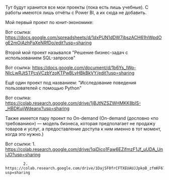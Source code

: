Тут будут хранится все мои проекты (пока есть лишь учебные). С работы имеются лишь отчёты с Power BI, а их сюда не добавить.


Мой первый проект по юнит-экономике: 

Вот ссылка: https://docs.google.com/spreadsheets/d/1dxPUN1dDW7jbszACH61hlWpdOgE2mOiAzhPaXeNRfDo/edit?usp=sharing

Второй мой проект назывался "Решение бизнес-задач с использованием SQL-запросов"

Вот ссылка: https://docs.google.com/document/d/1b6Ys_lWp-NIcLwRJtSTPcsVCzbYzoKTPwBLyHBkBkVY/edit?usp=sharing

Ещё один проект под названием: "Исследование поведения пользователей с помощью Python"

Вот ссылка: https://colab.research.google.com/drive/1jBJtNZSZWHMKK8bIS-_HBDKuijWdeanx?usp=sharing

Также имеется пару проект по On-demand (On-demand (дословно «по требованию») — модель бизнеса, которая предполагает не продажу товаров и услуг, а предоставление доступа к ним именно в тот момент, когда это нужно.)

Вот ссылки: 1. https://colab.research.google.com/drive/1qiDico1Faw6EZifmzF1Jf_uUDA_UnjJO?usp=sharing

            2. https://colab.research.google.com/drive/1Daj5F0frCFTXEUAUJJpkoB_zfmKF67SO?usp=sharing

